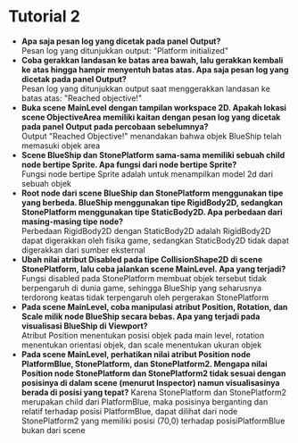 # ****Tutorial 2****
- **Apa saja pesan log yang dicetak pada panel Output?**  
Pesan log yang ditunjukkan output: "Platform initialized"
- **Coba gerakkan landasan ke batas area bawah, lalu gerakkan kembali ke atas hingga hampir menyentuh batas atas. Apa saja pesan log yang dicetak pada panel Output?**  
Pesan log yang ditunjukkan output saat menggerakkan landasan ke batas atas: "Reached objective!"
- **Buka scene MainLevel dengan tampilan workspace 2D. Apakah lokasi scene ObjectiveArea memiliki kaitan dengan pesan log yang dicetak pada panel Output pada percobaan sebelumnya?**  
Output "Reached Objective!" menandakan bahwa objek BlueShip telah memasuki objek area
- **Scene BlueShip dan StonePlatform sama-sama memiliki sebuah child node bertipe Sprite. Apa fungsi dari node bertipe Sprite?**  
Fungsi node bertipe Sprite adalah untuk menampilkan model 2d dari sebuah objek
- **Root node dari scene BlueShip dan StonePlatform menggunakan tipe yang berbeda. BlueShip menggunakan tipe RigidBody2D, sedangkan StonePlatform menggunakan tipe StaticBody2D. Apa perbedaan dari masing-masing tipe node?**  
Perbedaan RigidBody2D dengan StaticBody2D adalah RigidBody2D dapat digerakkan oleh fisika game, sedangkan StaticBody2D tidak dapat digerakkan dari sumber eksternal
- **Ubah nilai atribut Disabled pada tipe CollisionShape2D di scene StonePlatform, lalu coba jalankan scene MainLevel. Apa yang terjadi?**  
Fungsi disabled pada StonePlatform membuat objek tersebut tidak berpengaruh di dunia game, sehingga BlueShip yang seharusnya terdorong keatas tidak terpengaruh oleh pergerakan StonePlatform
- **Pada scene MainLevel, coba manipulasi atribut Position, Rotation, dan Scale milik node BlueShip secara bebas. Apa yang terjadi pada visualisasi BlueShip di Viewport?**  
Atribut Position menentukan posisi objek pada main level, rotation menentukan orientasi objek, dan scale menentukan ukuran objek
- **Pada scene MainLevel, perhatikan nilai atribut Position node PlatformBlue, StonePlatform, dan StonePlatform2. Mengapa nilai Position node StonePlatform dan StonePlatform2 tidak sesuai dengan posisinya di dalam scene (menurut Inspector) namun visualisasinya berada di posisi yang tepat?**
Karena StonePlatform dan StonePlatform2 merupakan child dari PlatformBlue, maka posisinya berganting dan relatif terhadap posisi PlatformBlue, dapat dilihat dari node StonePlatform2 yang memiliki posisi (70,0) terhadap posisiPlatformBlue bukan dari scene
